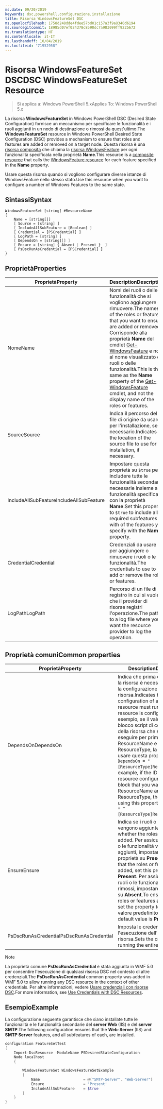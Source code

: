 ```yaml
---
ms.date: 09/20/2019
keywords: dsc,powershell,configurazione,installazione
title: Risorsa WindowsFeatureSet DSC
ms.openlocfilehash: 1758d248dde4fdee57bd01c157a3f9a8340d6194
ms.sourcegitcommit: 18985d07ef024378c8590dc7a983099ff9225672
ms.translationtype: HT
ms.contentlocale: it-IT
ms.lasthandoff: 10/04/2019
ms.locfileid: "71952958"
---
```

# <a name="dsc-windowsfeatureset-resource"></a><span data-ttu-id="0201f-103">Risorsa WindowsFeatureSet DSC</span><span class="sxs-lookup"><span data-stu-id="0201f-103">DSC WindowsFeatureSet Resource</span></span>

> <span data-ttu-id="0201f-104">Si applica a: Windows PowerShell 5.x</span><span class="sxs-lookup"><span data-stu-id="0201f-104">Applies To: Windows PowerShell 5.x</span></span>

<span data-ttu-id="0201f-105">La risorsa **WindowsFeatureSet** in Windows PowerShell DSC (Desired State Configuration) fornisce un meccanismo per specificare le funzionalità e i ruoli aggiunti in un nodo di destinazione o rimossi da quest'ultimo.</span><span class="sxs-lookup"><span data-stu-id="0201f-105">The **WindowsFeatureSet** resource in Windows PowerShell Desired State Configuration (DSC) provides a mechanism to ensure that roles and features are added or removed on a target node.</span></span> <span data-ttu-id="0201f-106">Questa risorsa è una [risorsa composita](../../../resources/authoringResourceComposite.md) che chiama la [risorsa WindowsFeature](windowsfeatureResource.md) per ogni funzionalità specificata nella proprietà **Name**.</span><span class="sxs-lookup"><span data-stu-id="0201f-106">This resource is a [composite resource](../../../resources/authoringResourceComposite.md) that calls the [WindowsFeature resource](windowsfeatureResource.md) for each feature specified in the **Name** property.</span></span>

<span data-ttu-id="0201f-107">Usare questa risorsa quando si vogliono configurare diverse istanze di WindowsFeature nello stesso stato.</span><span class="sxs-lookup"><span data-stu-id="0201f-107">Use this resource when you want to configure a number of Windows Features to the same state.</span></span>

## <a name="syntax"></a><span data-ttu-id="0201f-108">Sintassi</span><span class="sxs-lookup"><span data-stu-id="0201f-108">Syntax</span></span>

```Syntax
WindowsFeatureSet [string] #ResourceName
{
    Name = [string[]]
    [ Source = [string] ]
    [ IncludeAllSubFeature = [Boolean] ]
    [ Credential = [PSCredential] ]
    [ LogPath = [string] ]
    [ DependsOn = [string[]] ]
    [ Ensure = [string] { Absent | Present }  ]
    [ PsDscRunAsCredential = [PSCredential] ]
}
```

## <a name="properties"></a><span data-ttu-id="0201f-109">Proprietà</span><span class="sxs-lookup"><span data-stu-id="0201f-109">Properties</span></span>

|  <span data-ttu-id="0201f-110">Proprietà</span><span class="sxs-lookup"><span data-stu-id="0201f-110">Property</span></span>  |  <span data-ttu-id="0201f-111">Description</span><span class="sxs-lookup"><span data-stu-id="0201f-111">Description</span></span>   |
|---|---|
|<span data-ttu-id="0201f-112">Nome</span><span class="sxs-lookup"><span data-stu-id="0201f-112">Name</span></span> |<span data-ttu-id="0201f-113">Nomi dei ruoli o delle funzionalità che si vogliono aggiungere o rimuovere.</span><span class="sxs-lookup"><span data-stu-id="0201f-113">The names of the roles or features that you want to ensure are added or removed.</span></span> <span data-ttu-id="0201f-114">Corrisponde alla proprietà **Name** del cmdlet [Get-WindowsFeature](/powershell/module/servermanager/get-windowsfeature?view=winserver2012r2-ps) e non al nome visualizzato dei ruoli o delle funzionalità.</span><span class="sxs-lookup"><span data-stu-id="0201f-114">This is the same as the **Name** property of the [Get-WindowsFeature](/powershell/module/servermanager/get-windowsfeature?view=winserver2012r2-ps) cmdlet, and not the display name of the roles or features.</span></span> |
|<span data-ttu-id="0201f-115">Source</span><span class="sxs-lookup"><span data-stu-id="0201f-115">Source</span></span> |<span data-ttu-id="0201f-116">Indica il percorso del file di origine da usare per l'installazione, se necessario.</span><span class="sxs-lookup"><span data-stu-id="0201f-116">Indicates the location of the source file to use for installation, if necessary.</span></span> |
|<span data-ttu-id="0201f-117">IncludeAllSubFeature</span><span class="sxs-lookup"><span data-stu-id="0201f-117">IncludeAllSubFeature</span></span> |<span data-ttu-id="0201f-118">Impostare questa proprietà su `$true` per includere tutte le funzionalità secondarie necessarie insieme alle funzionalità specificata con la proprietà **Name**.</span><span class="sxs-lookup"><span data-stu-id="0201f-118">Set this property to `$true` to include all required subfeatures with of the features you specify with the **Name** property.</span></span> |
|<span data-ttu-id="0201f-119">Credential</span><span class="sxs-lookup"><span data-stu-id="0201f-119">Credential</span></span> |<span data-ttu-id="0201f-120">Credenziali da usare per aggiungere o rimuovere i ruoli o le funzionalità.</span><span class="sxs-lookup"><span data-stu-id="0201f-120">The credentials to use to add or remove the roles or features.</span></span> |
|<span data-ttu-id="0201f-121">LogPath</span><span class="sxs-lookup"><span data-stu-id="0201f-121">LogPath</span></span> |<span data-ttu-id="0201f-122">Percorso di un file di registro in cui si vuole che il provider di risorse registri l'operazione.</span><span class="sxs-lookup"><span data-stu-id="0201f-122">The path to a log file where you want the resource provider to log the operation.</span></span> |

## <a name="common-properties"></a><span data-ttu-id="0201f-123">Proprietà comuni</span><span class="sxs-lookup"><span data-stu-id="0201f-123">Common properties</span></span>

|<span data-ttu-id="0201f-124">Proprietà</span><span class="sxs-lookup"><span data-stu-id="0201f-124">Property</span></span> |<span data-ttu-id="0201f-125">Description</span><span class="sxs-lookup"><span data-stu-id="0201f-125">Description</span></span> |
|---|---|
|<span data-ttu-id="0201f-126">DependsOn</span><span class="sxs-lookup"><span data-stu-id="0201f-126">DependsOn</span></span> |<span data-ttu-id="0201f-127">Indica che prima di configurare la risorsa è necessario eseguire la configurazione di un'altra risorsa.</span><span class="sxs-lookup"><span data-stu-id="0201f-127">Indicates that the configuration of another resource must run before this resource is configured.</span></span> <span data-ttu-id="0201f-128">Ad esempio, se il valore di ID del blocco script di configurazione della risorsa che si vuole eseguire per primo è ResourceName e il tipo è ResourceType, la sintassi per usare questa proprietà è `DependsOn = "[ResourceType]ResourceName"`.</span><span class="sxs-lookup"><span data-stu-id="0201f-128">For example, if the ID of the resource configuration script block that you want to run first is ResourceName and its type is ResourceType, the syntax for using this property is `DependsOn = "[ResourceType]ResourceName"`.</span></span> |
|<span data-ttu-id="0201f-129">Ensure</span><span class="sxs-lookup"><span data-stu-id="0201f-129">Ensure</span></span> |<span data-ttu-id="0201f-130">Indica se i ruoli o le funzionalità vengono aggiunte.</span><span class="sxs-lookup"><span data-stu-id="0201f-130">Indicates whether the roles or features are added.</span></span> <span data-ttu-id="0201f-131">Per assicurarsi che i ruoli o le funzionalità vengano aggiunti, impostare questa proprietà su **Present**.</span><span class="sxs-lookup"><span data-stu-id="0201f-131">To ensure that the roles or features are added, set this property to **Present**.</span></span> <span data-ttu-id="0201f-132">Per assicurarsi che i ruoli o le funzionalità vengano rimossi, impostare la proprietà su **Absent**.</span><span class="sxs-lookup"><span data-stu-id="0201f-132">To ensure that the roles or features are removed, set the property to **Absent**.</span></span> <span data-ttu-id="0201f-133">Il valore predefinito è **Present**.</span><span class="sxs-lookup"><span data-stu-id="0201f-133">The default value is **Present**.</span></span> |
|<span data-ttu-id="0201f-134">PsDscRunAsCredential</span><span class="sxs-lookup"><span data-stu-id="0201f-134">PsDscRunAsCredential</span></span> |<span data-ttu-id="0201f-135">Imposta le credenziali per l'esecuzione dell'intera risorsa.</span><span class="sxs-lookup"><span data-stu-id="0201f-135">Sets the credential for running the entire resource as.</span></span> |

> [!NOTE]
> <span data-ttu-id="0201f-136">La proprietà comune **PsDscRunAsCredential** è stata aggiunta in WMF 5.0 per consentire l'esecuzione di qualsiasi risorsa DSC nel contesto di altre credenziali.</span><span class="sxs-lookup"><span data-stu-id="0201f-136">The **PsDscRunAsCredential** common property was added in WMF 5.0 to allow running any DSC resource in the context of other credentials.</span></span> <span data-ttu-id="0201f-137">Per altre informazioni, vedere [Usare credenziali con risorse DSC](../../../configurations/runasuser.md).</span><span class="sxs-lookup"><span data-stu-id="0201f-137">For more information, see [Use Credentials with DSC Resources](../../../configurations/runasuser.md).</span></span>

## <a name="example"></a><span data-ttu-id="0201f-138">Esempio</span><span class="sxs-lookup"><span data-stu-id="0201f-138">Example</span></span>

<span data-ttu-id="0201f-139">La configurazione seguente garantisce che siano installate tutte le funzionalità e le funzionalità secondarie del **server Web** (IIS) e del **server SMTP**.</span><span class="sxs-lookup"><span data-stu-id="0201f-139">The following configuration ensures that the **Web-Server** (IIS) and **SMTP Server** features, and all subfeatures of each, are installed.</span></span>

```powershell
configuration FeatureSetTest
{
    Import-DscResource -ModuleName PSDesiredStateConfiguration
    Node localhost
    {

        WindowsFeatureSet WindowsFeatureSetExample
        {
            Name                    = @("SMTP-Server", "Web-Server")
            Ensure                  = 'Present'
            IncludeAllSubFeature    = $true
        }
    }
}
```